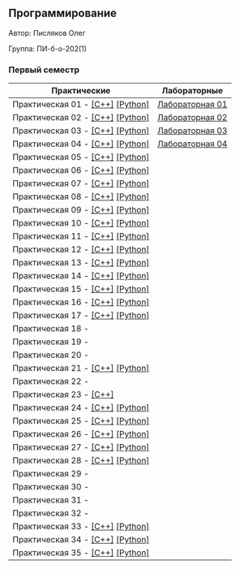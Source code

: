 ## Программирование

Автор: Писляков Олег

Группа: ПИ-б-о-202(1)

### Первый семестр

| Практические | Лабораторные |
|--------------|--------------|
| Практическая 01 - [[С++]](.Practice/01/C++/FirstEx/FirstEx/FirstEx.cpp) [[Python]](./Practice/01/Python/01.py) |  [Лабораторная 01](./Labs/01/README.md) |
| Практическая 02 - [[С++]](.Practice/01/C++/SecondEx/SecondEx/SecondEx.cpp) [[Python]](./Practice/02/Python/02.py) |  [Лабораторная 02](./Labs/02/README.md) |
| Практическая 03 - [[С++]](.Practice/01/C++/ThirdEx/ThirdEx/ThirdEx.cpp) [[Python]](./Practice/03/Python/03.py) |  [Лабораторная 03](./Labs/03/README.md) |
| Практическая 04 - [[С++]](.Practice/01/C++/FourthEx/FourthEx/FourthEx.cpp) [[Python]](./Practice/04/Python/04.py) |  [Лабораторная 04](./Labs/04/README.md) |
| Практическая 05 - [[С++]](.Practice/01/C++/FifthEx/FifthEx/FifthEx.cpp) [[Python]](./Practice/05/Python/05.py) | |
| Практическая 06 - [[С++]](.Practice/01/C++/SixthEx/SixthEx/SixthEx.cpp) [[Python]](./Practice/06/Python/06.py) | |
| Практическая 07 - [[С++]](.Practice/01/C++/SeventhEx/SeventhEx/SeventhEx.cpp) [[Python]](./Practice/07/Python/07.py) | |
| Практическая 08 - [[С++]](.Practice/01/C++/EighthEx/EighthEx/EighthEx.cpp) [[Python]](./Practice/08/Python/08.py) | |
| Практическая 09 - [[С++]](.Practice/01/C++/NinethEx/NinethEx/NinethEx.cpp) [[Python]](./Practice/09/Python/09.py) | |
| Практическая 10 - [[С++]](.Practice/01/C++/TenthEx/TenthEx/TenthEx.cpp) [[Python]](./Practice/10/Python/10.py) | |
| Практическая 11 - [[С++]](.Practice/01/C++/EleventhEx/EleventhEx/EleventhEx.cpp) [[Python]](./Practice/11/Python/11.py) | |
| Практическая 12 - [[С++]](.Practice/01/C++/TwelvethEx/TwelvethEx/TwelvethEx.cpp) [[Python]](./Practice/12/Python/12.py) | |
| Практическая 13 - [[С++]](.Practice/01/C++/ThirteenthEx/ThirteenthEx/ThirteenthEx.cpp) [[Python]](./Practice/13/Python/13.py) | |
| Практическая 14 - [[С++]](.Practice/01/C++/ex14/ex14/ex14.cpp) [[Python]](./Practice/14/Python/14.py) | |
| Практическая 15 - [[С++]](.Practice/01/C++/ex15/ex15/ex15.cpp) [[Python]](./Practice/15/Python/15.py) | |
| Практическая 16 - [[С++]](.Practice/01/C++/ex16/ex16/ex16.cpp) [[Python]](./Practice/16/Python/16.py) | |
| Практическая 17 - [[С++]](.Practice/01/C++/ex17/ex17/ex17.cpp) [[Python]](./Practice/17/Python/17.py) | |
| Практическая 18 - | |
| Практическая 19 - | |
| Практическая 20 - | |
| Практическая 21 - [[С++]](.Practice/01/C++/ex21/ex21/ex21.cpp) [[Python]](./Practice/21/Python/21.py) | |
| Практическая 22 - | |
| Практическая 23 - [[С++]](.Practice/01/C++/ex23/ex23/ex23.cpp) | |
| Практическая 24 - [[С++]](.Practice/01/C++/ex24/ex24/ex24.cpp) [[Python]](./Practice/24/Python/24.py) | |
| Практическая 25 - [[С++]](.Practice/01/C++/ex25/ex25/ex25.cpp) [[Python]](./Practice/25/Python/25.py) | |
| Практическая 26 - [[С++]](.Practice/01/C++/ex26/ex26/ex26.cpp) [[Python]](./Practice/26/Python/26.py) | |
| Практическая 27 - [[С++]](.Practice/01/C++/ex27/ex27/ex27.cpp) [[Python]](./Practice/27/Python/27.py) | |
| Практическая 28 - [[С++]](.Practice/01/C++/ex28/ex28/ex28.cpp) [[Python]](./Practice/28/Python/28.py) | |
| Практическая 29 - | |
| Практическая 30 - | |
| Практическая 31 - | |
| Практическая 32 - | |
| Практическая 33 - [[С++]](.Practice/01/C++/ex33/ex33/ex33.cpp) [[Python]](./Practice/33/Python/33.py) | |
| Практическая 34 - [[С++]](.Practice/01/C++/ex34/ex34/ex34.cpp) [[Python]](./Practice/34/Python/34.py) | |
| Практическая 35 - [[С++]](.Practice/01/C++/ex35/ex35/ex35.cpp) [[Python]](./Practice/35/Python/35.py) | |